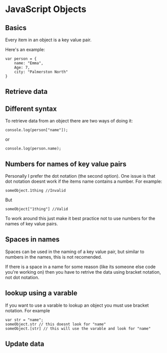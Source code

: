 # JavaScript Objects

## Basics

Every item in an object is a key value pair.

Here's an example:

    var person = {
        name: "Emma",
        Age: 7,
        city: "Palmerston North"
    }

## Retrieve data

## Different syntax

To retrieve data from an object there are two ways of doing it:

    console.log(person["name"]);

or

    console.log(person.name);

## Numbers for names of key value pairs

Personally I prefer the dot notation (the second option). One issue is that dot notation doesnt work if the items name contains a number. For example:

    someObject.1thing //Invalid

But

    someObject["1thing"] //Valid

To work around this just make it best practice not to use numbers for the names of key value pairs.

## Spaces in names

Spaces can be used in the naming of a key value pair, but similar to numbers in the names, this is not recomended.

If there is a space in a name for some reason (like its someone else code you're working on) then you have to retrive the data using bracket notation, not dot notation.

## lookup using a varable

If you want to use a varable to lookup an object you must use bracket notation. For example

    var str = "name";
    someObject.str // this doesnt look for "name"
    someObject.[str] // this will use the varable and look for "name"

## Update data